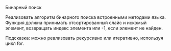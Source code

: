 Бинарный поиск

Реализовать алгоритм бинарного поиска встроенными методами языка. Функция должна принимать отсортированный слайс и искомый элемент, возвращать индекс элемента или -1, если элемент не найден.

Подсказка: можно реализовать рекурсивно или итеративно, используя цикл for.